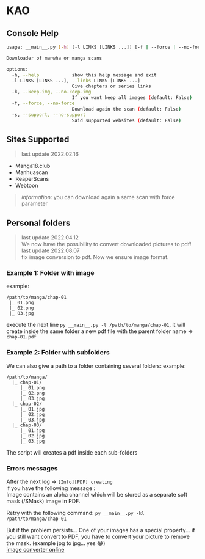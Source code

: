 # KAO
## Console Help
```bash
usage: __main__.py [-h] [-l LINKS [LINKS ...]] [-f | --force | --no-force] [-s | --support | --no-support]

Downloader of manwha or manga scans

options:
  -h, --help            show this help message and exit
  -l LINKS [LINKS ...], --links LINKS [LINKS ...]
                        Give chapters or series links
  -k, --keep-img, --no-keep-img
                        If you want keep all images (default: False)
  -f, --force, --no-force
                        Download again the scan (default: False)
  -s, --support, --no-support
                        Said supported websites (default: False)
```

## Sites Supported
> last update 2022.02.16
* Manga18.club
* Manhuascan
* ReaperScans
* Webtoon

> *information*: you can download again a same scan with force parameter

## Personal folders
  > last update 2022.04.12  
  We now have the possibility to convert downloaded pictures to pdf!    
  > last update 2022.08.07   
  fix image conversion to pdf. Now we ensure image format.   

### Example 1: Folder with image
  example:
  ```
  /path/to/manga/chap-01
   |_ 01.png
   |_ 02.png
   |_ 03.jpg
  ```

  execute the next line `py __main__.py -l /path/to/manga/chap-01`, it will create inside the same folder a new pdf file with the parent folder name -> `chap-01.pdf`

### Example 2: Folder with subfolders 
  We can also give a path to a folder containing several folders:
  example:
  ```
  /path/to/manga/
    |_ chap-01/
       |_ 01.png
       |_ 02.png
       |_ 03.jpg
    |_ chap-02/
       |_ 01.jpg
       |_ 02.jpg
       |_ 03.jpg
    |_ chap-03/
       |_ 01.jpg
       |_ 02.jpg
       |_ 03.jpg
  ```

  The script will creates a pdf inside each sub-folders
  
### Errors messages
  After the next log => `[Info][PDF] creating`    
  if you have the following message :   
    Image contains an alpha channel which will be stored as a separate soft mask (/SMask) image in PDF.

  Retry with the following command:
    `py __main__.py -kl /path/to/manga/chap-01`

  But if the problem persists...
  One of your images has a special property... if you still want convert to PDF, you have to convert your picture to remove the mask.
  (example jpg to jpg... yes 😂)    
  [image converter online](https://convertio.co/image-converter/)
